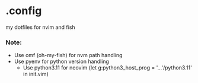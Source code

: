 # .config

my dotfiles for nvim and fish

### Note:

- Use omf (oh-my-fish) for nvm path handling
- Use pyenv for python version handling
  - Use python3.11 for neovim (let g:python3_host_prog = '...'/python3.11' in init.vim)
